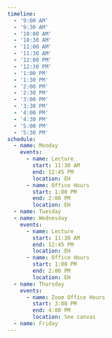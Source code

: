 ```yaml
---
timeline:
  - '9:00 AM'
  - '9:30 AM'
  - '10:00 AM'
  - '10:30 AM'
  - '11:00 AM'
  - '11:30 AM'
  - '12:00 PM'
  - '12:30 PM'
  - '1:00 PM'
  - '1:30 PM'
  - '2:00 PM'
  - '2:30 PM'
  - '3:00 PM'
  - '3:30 PM'
  - '4:00 PM'
  - '4:30 PM'
  - '5:00 PM'
  - '5:30 PM'
schedule:
  - name: Monday
    events:
      - name: Lecture
        start: 11:30 AM
        end: 12:45 PM
        location: EH
      - name: Office Hours
        start: 1:00 PM
        end: 2:00 PM
        location: EH
  - name: Tuesday
  - name: Wednesday
    events:
      - name: Lecture
        start: 11:30 AM
        end: 12:45 PM
        location: EH
      - name: Office Hours
        start: 1:00 PM
        end: 2:00 PM
        location: EH
  - name: Thursday
    events:
      - name: Zoom Office Hours
        start: 3:00 PM
        end: 4:00 PM
        location: See canvas
  - name: Friday
---
```

